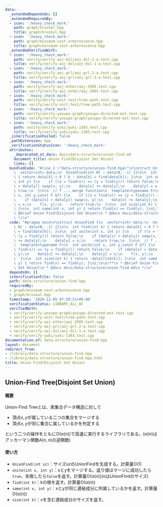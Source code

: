 ```yaml
---
data:
  _extendedDependsOn: []
  _extendedRequiredBy:
  - icon: ':heavy_check_mark:'
    path: graph/kruskal.hpp
    title: graph/kruskal.hpp
  - icon: ':heavy_check_mark:'
    path: graph/minimum-cost-arborescence.hpp
    title: graph/minimum-cost-arborescence.hpp
  _extendedVerifiedWith:
  - icon: ':heavy_check_mark:'
    path: verify/verify-aoj-dsl/aoj-dsl-1-a.test.cpp
    title: verify/verify-aoj-dsl/aoj-dsl-1-a.test.cpp
  - icon: ':heavy_check_mark:'
    path: verify/verify-aoj-grl/aoj-grl-2-a.test.cpp
    title: verify/verify-aoj-grl/aoj-grl-2-a.test.cpp
  - icon: ':heavy_check_mark:'
    path: verify/verify-aoj-other/aoj-2995.test.cpp
    title: verify/verify-aoj-other/aoj-2995.test.cpp
  - icon: ':heavy_check_mark:'
    path: verify/verify-unit-test/tree-path.test.cpp
    title: verify/verify-unit-test/tree-path.test.cpp
  - icon: ':heavy_check_mark:'
    path: verify/verify-yosupo-graph/yosupo-directed-mst.test.cpp
    title: verify/verify-yosupo-graph/yosupo-directed-mst.test.cpp
  - icon: ':heavy_check_mark:'
    path: verify/verify-yuki/yuki-1303.test.cpp
    title: verify/verify-yuki/yuki-1303.test.cpp
  _isVerificationFailed: false
  _pathExtension: hpp
  _verificationStatusIcon: ':heavy_check_mark:'
  attributes:
    _deprecated_at_docs: docs/data-structure/union-find.md
    document_title: Union Find(Disjoint Set Union)
    links: []
  bundledCode: "#line 2 \"data-structure/union-find.hpp\"\n\nstruct UnionFind {\n\
    \  vector<int> data;\n  UnionFind(int N) : data(N, -1) {}\n\n  int find(int k)\
    \ { return data[k] < 0 ? k : data[k] = find(data[k]); }\n\n  int unite(int x,\
    \ int y) {\n    if ((x = find(x)) == (y = find(y))) return false;\n    if (data[x]\
    \ > data[y]) swap(x, y);\n    data[x] += data[y];\n    data[y] = x;\n    return\
    \ true;\n  }\n\n  // f ... merge function\n  template<typename F>\n  int unite(int\
    \ x, int y,const F &f) {\n    if ((x = find(x)) == (y = find(y))) return false;\n\
    \    if (data[x] > data[y]) swap(x, y);\n    data[x] += data[y];\n    data[y]\
    \ = x;\n    f(x, y);\n    return true;\n  }\n\n  int size(int k) { return -data[find(k)];\
    \ }\n\n  int same(int x, int y) { return find(x) == find(y); }\n};\n\n/**\n *\
    \ @brief Union Find(Disjoint Set Union)\n * @docs docs/data-structure/union-find.md\n\
    \ */\n"
  code: "#pragma once\n\nstruct UnionFind {\n  vector<int> data;\n  UnionFind(int\
    \ N) : data(N, -1) {}\n\n  int find(int k) { return data[k] < 0 ? k : data[k]\
    \ = find(data[k]); }\n\n  int unite(int x, int y) {\n    if ((x = find(x)) ==\
    \ (y = find(y))) return false;\n    if (data[x] > data[y]) swap(x, y);\n    data[x]\
    \ += data[y];\n    data[y] = x;\n    return true;\n  }\n\n  // f ... merge function\n\
    \  template<typename F>\n  int unite(int x, int y,const F &f) {\n    if ((x =\
    \ find(x)) == (y = find(y))) return false;\n    if (data[x] > data[y]) swap(x,\
    \ y);\n    data[x] += data[y];\n    data[y] = x;\n    f(x, y);\n    return true;\n\
    \  }\n\n  int size(int k) { return -data[find(k)]; }\n\n  int same(int x, int\
    \ y) { return find(x) == find(y); }\n};\n\n/**\n * @brief Union Find(Disjoint\
    \ Set Union)\n * @docs docs/data-structure/union-find.md\n */\n"
  dependsOn: []
  isVerificationFile: false
  path: data-structure/union-find.hpp
  requiredBy:
  - graph/minimum-cost-arborescence.hpp
  - graph/kruskal.hpp
  timestamp: '2020-12-05 07:59:51+09:00'
  verificationStatus: LIBRARY_ALL_AC
  verifiedWith:
  - verify/verify-yosupo-graph/yosupo-directed-mst.test.cpp
  - verify/verify-unit-test/tree-path.test.cpp
  - verify/verify-aoj-other/aoj-2995.test.cpp
  - verify/verify-aoj-grl/aoj-grl-2-a.test.cpp
  - verify/verify-aoj-dsl/aoj-dsl-1-a.test.cpp
  - verify/verify-yuki/yuki-1303.test.cpp
documentation_of: data-structure/union-find.hpp
layout: document
redirect_from:
- /library/data-structure/union-find.hpp
- /library/data-structure/union-find.hpp.html
title: Union Find(Disjoint Set Union)
---
```

## Union-Find Tree(Disjoint Set Union)

#### 概要

Union-Find Treeとは、素集合データ構造に対して

- 頂点$x,y$が属している二つの集合をマージする
- 頂点$x,y$が同じ集合に属しているかを判定する

という二つの操作をともに$\mathrm{O}(\alpha(n))$で高速に実行するライブラリである。($\alpha(n)$はアッカーマン関数$A(n, n)$の逆関数)

#### 使い方

- `UnionFind(int sz)`：サイズ$sz$のUnionFindを生成する。計算量$\mathrm{O}(1)$
- `unite(int x, int y)`：xとyをマージする。返り値はマージに成功したら`true`、失敗したら`false`を返す。計算量$\mathrm{O}(\alpha(n))$($n$はUnionFindのサイズ)
- `find(int k)`：kの根を返す。計算量$\mathrm{O}(\alpha(n))$
- `same(int x, int y)`：xとyが同じ連結成分に所属しているかを返す。計算量$\mathrm{O}(\alpha(n))$
- `size(int k)`：xを含む連結成分のサイズを返す。
